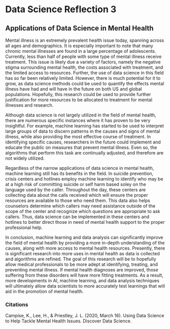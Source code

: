 # Data Science Reflection 3

## Applications of Data Science in Mental Health 

Mental illness is an extremely prevalent health issue today, spanning across all ages and demographics. It is especially important to note that many chronic mental illnesses are found in a large percentage of adolescents. Currently, less than half of people with some type of mental illness receive treatment. This issue is likely due a variety of factors, namely the negative stigma surrounding mental health, the costs associated with treatment, and the limited access to resources. Further, the use of data science in this field has so far been relatively limited. However, there is much potential for it to grow, as data science methods could be used to quantify the effects mental illness have had and will have in the future on both US and global populations. Hopefully, this research could be used to provide further justification for more resources to be allocated to treatment for mental illnesses and research. 

Although data science is not largely utilized in the field of mental health, there are numerous specific instances where it has proven to be very insightful. For example, machine learning has started to be used to interpret large groups of data to discern patterns in the causes and signs of mental illness, while also providing the most effective course of treatment. In identifying specific causes, researchers in the future could implement and educate the public on measures that prevent mental illness. Even so, the algorithms that perform this task are continually adjusted, and therefore are not widely utilized.

Regardless of the narrow applications of data science in mental health, machine learning still has its benefits in the field. In suicide prevention, crisis centers and hotlines employ machine learning to identify who may be at a high risk of committing suicide or self harm based soley on the language used by the caller. Throughout the day, these centers are collecting data about the calls received which will ensure the proper resources are available to those who need them. This data also helps counselors determine which callers may need assistance outside of the scope of the center and recognize which questions are appropriate to ask callers. Thus, data science can be implemented in these centers and hotlines to better direct those in need of mental health support to the proper professional help.

In conclusion, machine learning and data analysis can significantly improve the field of mental health by providing a more in-depth understanding of the causes, along with more access to mental health resources. Presently, there is significant research into more uses in mental health as data is collected and algorithms are refined. The goal of this research will be to hopefully allow medical professionals to be more adept at identifying, treating, and preventing mental illness. If mental health diagnoses are improved, those suffering from these disorders will have more fitting treatments. As a result, more developments in AI, machine learning, and data analysis techniques will ultimately allow data scientists to more accurately test learnings that will aid in the promotion of mental health. 

### Citations

Campise, K., Lee, H., &amp; Priestley, J. L. (2020, March 16). Using Data Science to Help Tackle Mental Health Issues. Discover Data Science. 
